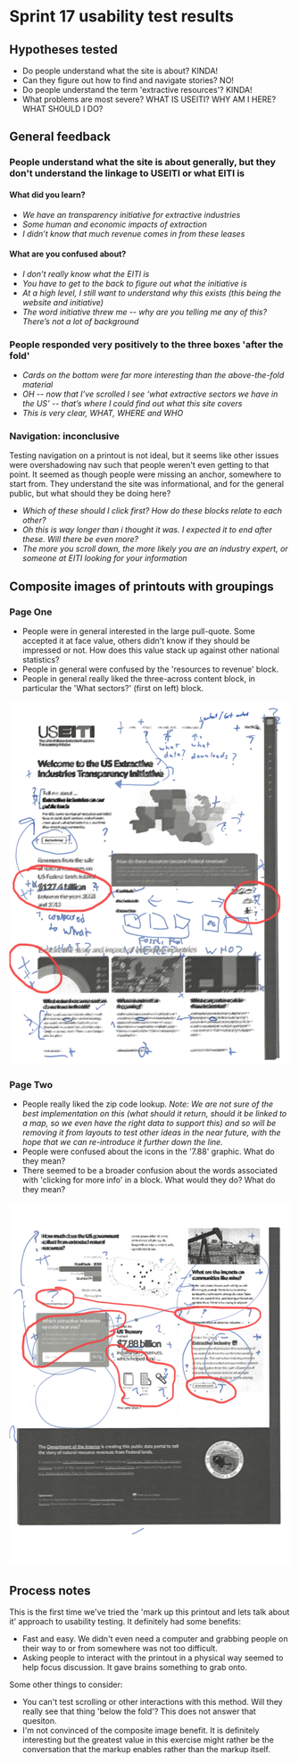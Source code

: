 # Sprint 17 usability test results
	

## Hypotheses tested

- Do people understand what the site is about? KINDA!
- Can they figure out how to find and navigate stories? NO!
- Do people understand the term 'extractive resources'? KINDA!
- What problems are most severe? WHAT IS USEITI? WHY AM I HERE? WHAT SHOULD I DO?


## General feedback


### People understand what the site is about generally, but they don't understand the linkage to USEITI or what EITI is

#### What did you learn?

- _We have an transparency initiative for extractive industries_
- _Some human and economic impacts of extraction_
- _I didn’t know that much revenue comes in from these leases_

#### What are you confused about?

- _I don’t really know what the EITI is_
- _You have to get to the back to figure out what the initiative is_
- _At a high level, I still want to understand why this exists (this being the website and initiative)_
- _The word initiative threw me -- why are you telling me any of this? There’s not a lot of background_


### People responded very positively to the three boxes 'after the fold'

- _Cards on the bottom were far more interesting than the above-the-fold material_
- _OH -- now that I’ve scrolled I see ‘what extractive sectors we have in the US’ -- that’s where I could find out what this site covers_
- _This is very clear, WHAT, WHERE and WHO_


### Navigation: inconclusive

Testing navigation on a printout is not ideal, but it seems like other issues were overshadowing nav such that people weren't even getting to that point. It seemed as though people were missing an anchor, somewhere to start from. They understand the site was informational, and for the general public, but what should they be doing here?

- _Which of these should I click first? How do these blocks relate to each other?_
- _Oh this is way longer than i thought it was. I expected it to end after these. Will there be even more?_
- _The more you scroll down, the more likely you are an industry expert, or someone at EITI looking for your information_


## Composite images of printouts with groupings

### Page One

- People were in general interested in the large pull-quote. Some accepted it at face value, others didn't know if they should be impressed or not. How does this value stack up against other national statistics?
- People in general were confused by the 'resources to revenue' block.
- People in general really liked the three-across content block, in particular the 'What sectors?' (first on left) block.

![Composite marked-up printout, page one](../../assets/img/sprint17-composit-pg1-groups.jpg)

### Page Two

- People really liked the zip code lookup. _Note: We are not sure of the best implementation on this (what should it return, should it be linked to a map, so we even have the right data to support this) and so will be removing it from layouts to test other ideas in the near future, with the hope that we can re-introduce it further down the line._
- People were confused about the icons in the '7.88' graphic. What do they mean?
- There seemed to be a broader confusion about the words associated with 'clicking for more info' in a block. What would they do? What do they mean?

![Composite marked-up printout, page two](../../assets/img/sprint17-composit-pg2-groups.jpg)


## Process notes

This is the first time we've tried the 'mark up this printout and lets talk about it' approach to usability testing. It definitely had some benefits:

- Fast and easy. We didn't even need a computer and grabbing people on their way to or from somewhere was not too difficult.
- Asking people to interact with the printout in a physical way seemed to help focus discussion. It gave brains something to grab onto.

Some other things to consider:

- You can't test scrolling or other interactions with this method. Will they really see that thing 'below the fold'? This does not answer that quesiton.
- I'm not convinced of the composite image benefit. It is definitely interesting but the greatest value in this exercise might rather be the conversation that the markup enables rather than the markup itself.